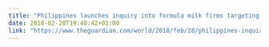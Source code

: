 ```yaml
---
title: "Philippines launches inquiry into formula milk firms targeting poor"
date: 2018-02-28T19:40:42+01:00
link: "https://www.theguardian.com/world/2018/feb/28/philippines-inquiry-formula-milk-firms-targeting-poor"
---
```

